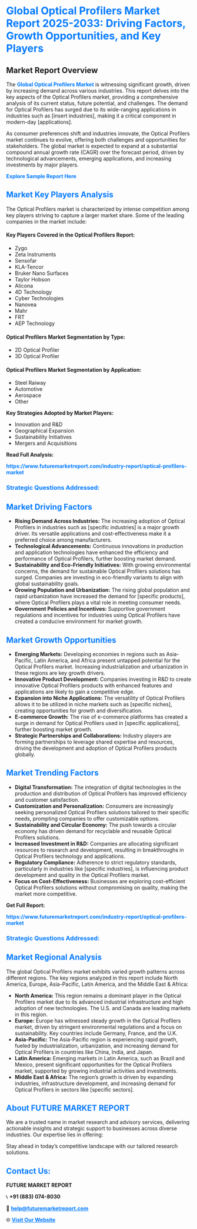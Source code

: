 <h1 style="color: #007BFF;">Global Optical Profilers Market Report 2025-2033: Driving Factors, Growth Opportunities, and Key Players</h1>

<section id="overview">
<h2>Market Report Overview</h2>
<p>The <a href="https://www.futuremarketreport.com/industry-report/optical-profilers-market" style="color: #007BFF; text-decoration: none;"><strong>Global Optical Profilers Market</strong></a> is witnessing significant growth, driven by increasing demand across various industries. This report delves into the key aspects of the Optical Profilers market, providing a comprehensive analysis of its current status, future potential, and challenges. The demand for Optical Profilers has surged due to its wide-ranging applications in industries such as [insert industries], making it a critical component in modern-day [applications].</p>
<p>As consumer preferences shift and industries innovate, the Optical Profilers market continues to evolve, offering both challenges and opportunities for stakeholders. The global market is expected to expand at a substantial compound annual growth rate (CAGR) over the forecast period, driven by technological advancements, emerging applications, and increasing investments by major players.</p>
</section>

<section id="overview">
<p><a href="https://www.futuremarketreport.com/request-sample/reportId=91858" style="color: #007BFF; text-decoration: none;"><strong>Explore Sample Report Here</strong></a></p>
</section>

<section id="key-players">
<h2 style="color: #007BFF;">Market Key Players Analysis</h2>
<p>The Optical Profilers market is characterized by intense competition among key players striving to capture a larger market share. Some of the leading companies in the market include:</p>
<h4>Key Players Covered in the Optical Profilers Report:</h4>
<ul><li>Zygo</li><li>Zeta Instruments</li><li>Sensofar</li><li>KLA-Tencor</li><li>Bruker Nano Surfaces</li><li>Taylor Hobson</li><li>Alicona</li><li>4D Technology</li><li>Cyber Technologies</li><li>Nanovea</li><li>Mahr</li><li>FRT</li><li>AEP Technology</li></ul>
<h4>Optical Profilers Market Segmentation by Type:</h4>
<ul><li>2D Optical Profiler</li><li>3D Optical Profiler</li></ul>

<h4>Optical Profilers Market Segmentation by Application:</h4>
<ul><li>Steel Raiway</li><li>Automotive</li><li>Aerospace</li><li>Other</li></ul>
<p><strong>Key Strategies Adopted by Market Players:</strong></p>
<ul>
<li>Innovation and R&D</li>
<li>Geographical Expansion</li>
<li>Sustainability Initiatives</li>
<li>Mergers and Acquisitions</li>
</ul>
</section>

<section>
<p><strong>Read Full Analysis: </strong></p><a href="https://www.futuremarketreport.com/industry-report/optical-profilers-market" style="color: #007BFF; text-decoration: none;"><strong>https://www.futuremarketreport.com/industry-report/optical-profilers-market</strong></a>
<h3 style="color: #007BFF;">Strategic Questions Addressed:</h3>
</section>

<section id="driving-factors">
<h2 style="color: #007BFF;">Market Driving Factors</h2>
<ul>
<li><strong>Rising Demand Across Industries:</strong> The increasing adoption of Optical Profilers in industries such as [specific industries] is a major growth driver. Its versatile applications and cost-effectiveness make it a preferred choice among manufacturers.</li>
<li><strong>Technological Advancements:</strong> Continuous innovations in production and application technologies have enhanced the efficiency and performance of Optical Profilers, further boosting market demand.</li>
<li><strong>Sustainability and Eco-Friendly Initiatives:</strong> With growing environmental concerns, the demand for sustainable Optical Profilers solutions has surged. Companies are investing in eco-friendly variants to align with global sustainability goals.</li>
<li><strong>Growing Population and Urbanization:</strong> The rising global population and rapid urbanization have increased the demand for [specific products], where Optical Profilers plays a vital role in meeting consumer needs.</li>
<li><strong>Government Policies and Incentives:</strong> Supportive government regulations and incentives for industries using Optical Profilers have created a conducive environment for market growth.</li>
</ul>
</section>

<section id="growth-opportunities">
<h2 style="color: #007BFF;">Market Growth Opportunities</h2>
<ul>
<li><strong>Emerging Markets:</strong> Developing economies in regions such as Asia-Pacific, Latin America, and Africa present untapped potential for the Optical Profilers market. Increasing industrialization and urbanization in these regions are key growth drivers.</li>
<li><strong>Innovative Product Development:</strong> Companies investing in R&D to create innovative Optical Profilers products with enhanced features and applications are likely to gain a competitive edge.</li>
<li><strong>Expansion into Niche Applications:</strong> The versatility of Optical Profilers allows it to be utilized in niche markets such as [specific niches], creating opportunities for growth and diversification.</li>
<li><strong>E-commerce Growth:</strong> The rise of e-commerce platforms has created a surge in demand for Optical Profilers used in [specific applications], further boosting market growth.</li>
<li><strong>Strategic Partnerships and Collaborations:</strong> Industry players are forming partnerships to leverage shared expertise and resources, driving the development and adoption of Optical Profilers products globally.</li>
</ul>
</section>

<section id="trending-factors">
<h2 style="color: #007BFF;">Market Trending Factors</h2>
<ul>
<li><strong>Digital Transformation:</strong> The integration of digital technologies in the production and distribution of Optical Profilers has improved efficiency and customer satisfaction.</li>
<li><strong>Customization and Personalization:</strong> Consumers are increasingly seeking personalized Optical Profilers solutions tailored to their specific needs, prompting companies to offer customizable options.</li>
<li><strong>Sustainability and Circular Economy:</strong> The push towards a circular economy has driven demand for recyclable and reusable Optical Profilers solutions.</li>
<li><strong>Increased Investment in R&D:</strong> Companies are allocating significant resources to research and development, resulting in breakthroughs in Optical Profilers technology and applications.</li>
<li><strong>Regulatory Compliance:</strong> Adherence to strict regulatory standards, particularly in industries like [specific industries], is influencing product development and quality in the Optical Profilers market.</li>
<li><strong>Focus on Cost-Effectiveness:</strong> Businesses are exploring cost-efficient Optical Profilers solutions without compromising on quality, making the market more competitive.</li>
</ul>
</section>

<section>
<p><strong>Get Full Report: </strong></p><a href="https://www.futuremarketreport.com/industry-report/optical-profilers-market" style="color: #007BFF; text-decoration: none;"><strong>https://www.futuremarketreport.com/industry-report/optical-profilers-market</strong></a>
<h3 style="color: #007BFF;">Strategic Questions Addressed:</h3>
</section>


<section id="regional-analysis">
<h2 style="color: #007BFF;">Market Regional Analysis</h2>
<p>The global Optical Profilers market exhibits varied growth patterns across different regions. The key regions analyzed in this report include North America, Europe, Asia-Pacific, Latin America, and the Middle East & Africa:</p>
<ul>
<li><strong>North America:</strong> This region remains a dominant player in the Optical Profilers market due to its advanced industrial infrastructure and high adoption of new technologies. The U.S. and Canada are leading markets in this region.</li>
<li><strong>Europe:</strong> Europe has witnessed steady growth in the Optical Profilers market, driven by stringent environmental regulations and a focus on sustainability. Key countries include Germany, France, and the U.K.</li>
<li><strong>Asia-Pacific:</strong> The Asia-Pacific region is experiencing rapid growth, fueled by industrialization, urbanization, and increasing demand for Optical Profilers in countries like China, India, and Japan.</li>
<li><strong>Latin America:</strong> Emerging markets in Latin America, such as Brazil and Mexico, present significant opportunities for the Optical Profilers market, supported by growing industrial activities and investments.</li>
<li><strong>Middle East & Africa:</strong> The region’s growth is driven by expanding industries, infrastructure development, and increasing demand for Optical Profilers in sectors like [specific sectors].</li>
</ul>
</section>

<footer>
<h2 style="color: #007BFF;">About FUTURE MARKET REPORT</h2>
<p>We are a trusted name in market research and advisory services, delivering actionable insights and strategic support to businesses across diverse industries. Our expertise lies in offering:</p>

<p>Stay ahead in today’s competitive landscape with our tailored research solutions.</p>

<h2 style="color: #007BFF;">Contact Us:</h2>
<p><strong>FUTURE MARKET REPORT</strong></p>
<p>📞 <strong>+91 (883) 074-8030</strong></p>
<p>📧 <strong><a href="mailto:help@futuremarketreport.com" style="color: #007BFF;">help@futuremarketreport.com</a></strong></p>
<p>🌐 <strong><a href="https://www.futuremarketreport.com/" style="color: #007BFF;">Visit Our Website</a></strong></p>
</footer>